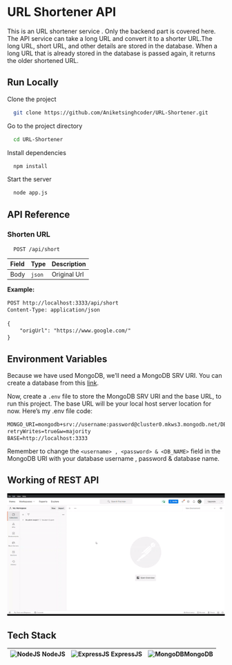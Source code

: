 # URL Shortener API

This is an URL shortener service . Only the backend part is covered here. 
The API service can take a long URL and convert it to a shorter URL.The long URL, short URL, and other details are stored in the database. When a long URL that is already stored in the database is passed again, it returns the older shortened URL.

## Run Locally

Clone the project

```bash
  git clone https://github.com/Aniketsinghcoder/URL-Shortener.git
```

Go to the project directory

```bash
  cd URL-Shortener
```

Install dependencies

```bash
  npm install
```

Start the server

```bash
  node app.js
```

## API Reference

### Shorten URL

```http
  POST /api/short
```

| Field | Type   | Description  |
| :---- | :----- | :----------- |
| Body  | `json` | Original Url |

**Example:**

```http
POST http://localhost:3333/api/short
Content-Type: application/json

{
    "origUrl": "https://www.google.com/"
}

```


## Environment Variables

Because we have used MongoDB, we’ll need a MongoDB SRV URI. You can create a database from this [link](https://www.mongodb.com/cloud/atlas). 

Now, create a `.env` file  to store the MongoDB SRV URI and the base URL, to run this project. The base URL will be your local host server location for now. Here’s my .env file code:

```
MONGO_URI=mongodb+srv://username:password@cluster0.mkws3.mongodb.net/DB_NAME?retryWrites=true&w=majority
BASE=http://localhost:3333
```

Remember to change the ```<username> , <password> & <DB_NAME>``` field in the MongoDB URI with your database username , password & database name.

## Working of REST API 

![WORKING_GIF](working_image.gif)

## Tech Stack

![NodeJS](https://img.icons8.com/color/65/nodejs.png) **NodeJS** | ![ExpressJS](https://www.vectorlogo.zone/logos/expressjs/expressjs-icon.svg) **ExpressJS** | ![MongoDB](https://img.icons8.com/color/65/000000/mongodb.png)**MongoDB**
|:---:|:---:|:---:|
